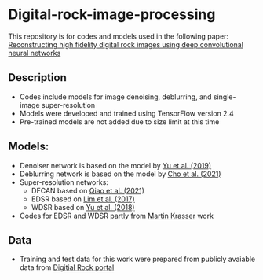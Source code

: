 # Digital-rock-image-processing
This repository is for codes and models used in the following paper:
[Reconstructing high fidelity digital rock images using deep convolutional neural networks](https://www.nature.com/articles/s41598-022-08170-8)

## Description 

* Codes include models for image denoising, deblurring, and single-image super-resolution 
* Models were developed and trained using TensorFlow version 2.4
* Pre-trained models are not added due to size limit at this time  

## Models:

* Denoiser network is based on the model by [Yu et al. (2019)](https://ieeexplore.ieee.org/document/9025411) 
* Deblurring network is based on the model by [Cho et al. (2021)](https://arxiv.org/abs/2108.05054)
* Super-resolution networks:
    * DFCAN based on [Qiao et al. (2021)](https://www.nature.com/articles/s41592-020-01048-5)
    * EDSR based on [Lim et al. (2017)](https://arxiv.org/abs/1707.02921) 
    * WDSR based on [Yu et al. (2018)](https://arxiv.org/abs/1808.08718)
* Codes for EDSR and WDSR partly from [Martin Krasser](https://github.com/krasserm/super-resolution.git) work

## Data 
* Training and test data for this work were prepared from publicly avaiable data from [Digitial Rock portal](https://www.digitalrocksportal.org/)
